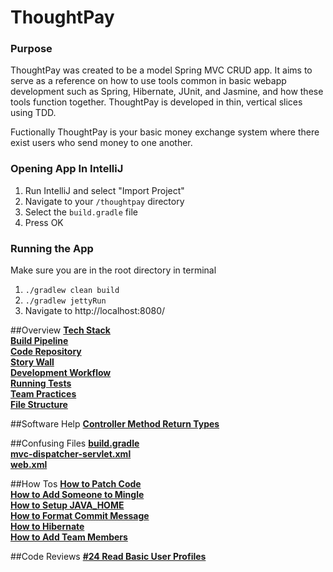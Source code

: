 # ThoughtPay

### Purpose
ThoughtPay was created to be a model Spring MVC CRUD app. It aims to serve as a reference on how to use tools common in basic webapp development such as Spring, Hibernate, JUnit, and Jasmine, and how these tools function together. ThoughtPay is developed in thin, vertical slices using TDD.

Fuctionally ThoughtPay is your basic money exchange system where there exist users who send money to one another.

### Opening App In IntelliJ
1. Run IntelliJ and select "Import Project"  
2. Navigate to your `/thoughtpay` directory  
3. Select the `build.gradle` file  
4. Press OK  

### Running the App
Make sure you are in the root directory in terminal  
1. `./gradlew clean build`  
2. `./gradlew jettyRun`  
3. Navigate to http://localhost:8080/  


##Overview
**[Tech Stack](readme_files/The-Tech-Stack.md)**  
**[Build Pipeline](readme_files/The-Go-Pipeline.md)**   
**[Code Repository](readme_files/ThoughtPay-Repo.md)**  
**[Story Wall](readme_files/Mingle.md)**    
**[Development Workflow](readme_files/Our-Typical-Git-Workflow.md)**  
**[Running Tests](readme_files/Running-Tests.md)**   
**[Team Practices](readme_files/Team-Practices.md)**  
**[File Structure](readme_files/File-Structure.md)**
  
##Software Help
**[Controller Method Return Types](readme_files/Controller-Method-Return-Types.md)**

##Confusing Files
**[build.gradle](readme_files/What-Is-build.gradle%3F.md)**   
**[mvc-dispatcher-servlet.xml](readme_files/What-Is-mvc-dispatcher-servlet.xml%3F.md)**   
**[web.xml](readme_files/What-Is-web.xml%3F.md)**  

##How Tos
**[How to Patch Code](readme_files/How-to-Patch-Code.md)**  
**[How to Add Someone to Mingle](readme_files/Mingle.md)**  
**[How to Setup JAVA_HOME](readme_files/Setting-up-JAVA_HOME.md)**  
**[How to Format Commit Message](readme_files/Commit-Format.md)**  
**[How to Hibernate](https://docs.google.com/presentation/d/1GptQc5E2Q0OHBIrs_MZp3z0JFj88GDutTXy9ME3LcUE/edit#slide=id.g1c37a233a9_0_24)**  
**[How to Add Team Members](readme_files/Team-Membership.md)**

##Code Reviews
**[#24 Read Basic User Profiles](readme_files/code-reviews/24-Read-Basic-User-Profiles.md)**
